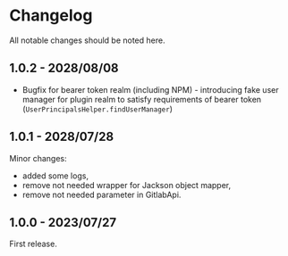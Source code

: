 # Changelog

All notable changes should be noted here.

## 1.0.2 - 2028/08/08

* Bugfix for bearer token realm (including NPM)  - introducing fake user manager 
  for plugin realm to satisfy requirements of bearer token (`UserPrincipalsHelper.findUserManager`)

## 1.0.1 - 2028/07/28

Minor changes:
* added some logs,
* remove not needed wrapper for Jackson object mapper,
* remove not needed parameter in GitlabApi.

## 1.0.0 - 2023/07/27

First release.

